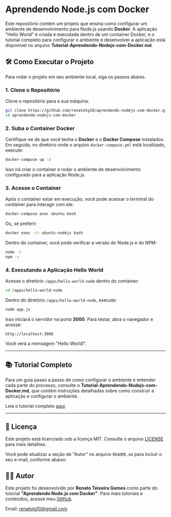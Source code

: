 # Aprendendo Node.js com Docker

Este repositório contém um projeto que ensina como configurar um ambiente de desenvolvimento para Node.js usando **Docker**. A aplicação "Hello World" é criada e executada dentro de um container Docker, e o tutorial completo para configurar o ambiente e desenvolver a aplicação está disponível no arquivo **Tutorial-Aprendendo-Nodejs-com-Docker.md**.

## 🛠️ Como Executar o Projeto

Para rodar o projeto em seu ambiente local, siga os passos abaixo.

### 1. Clone o Repositório

Clone o repositório para a sua máquina:

```bash
git clone https://github.com/renatotg10/aprendendo-nodejs-com-docker.git
cd aprendendo-nodejs-com-docker
```

### 2. Suba o Container Docker

Certifique-se de que você tenha o **Docker** e o **Docker Compose** instalados. Em seguida, no diretório onde o arquivo `docker-compose.yml` está localizado, execute:

```bash
docker-compose up -d
```

Isso irá criar o container e rodar o ambiente de desenvolvimento configurado para a aplicação Node.js.

### 3. Acesse o Container

Após o container estar em execução, você pode acessar o terminal do container para interagir com ele:

```bash
docker-compose exec ubuntu bash
```

Ou, se preferir:

```bash
docker exec -it ubuntu-nodejs bash
```

Dentro do container, você pode verificar a versão do Node.js e do NPM:

```bash
node -v
npm -v
```

### 4. Executando a Aplicação **Hello World**

Acesse o diretório `/apps/hello-world-node` dentro do container:

```bash
cd /apps/hello-world-node
```

Dentro do diretório `/apps/hello-world-node`, execute:

```bash
node app.js
```

Isso iniciará o servidor na porta **3000**. Para testar, abra o navegador e acesse:

```
http://localhost:3000
```

Você verá a mensagem "Hello World!".

---

## 📚 Tutorial Completo

Para um guia passo a passo de como configurar o ambiente e entender cada parte do processo, consulte o **Tutorial-Aprendendo-Nodejs-com-Docker.md**, que contém instruções detalhadas sobre como construir a aplicação e configurar o ambiente.

Leia o tutorial completo [aqui](Tutorial-Aprendendo-Nodejs-com-Docker.md).

---

## 📄 Licença

Este projeto está licenciado sob a licença MIT. Consulte o arquivo [LICENSE](LICENSE.md) para mais detalhes.

Você pode atualizar a seção de "Autor" no arquivo `README.md` para incluir o seu e-mail, conforme abaixo:

## 👨‍💻 Autor

Este projeto foi desenvolvido por **Renato Teixeira Gomes** como parte do tutorial **"Aprendendo Node.js com Docker"**. Para mais tutoriais e conteúdos, acesse meu [GitHub](https://github.com/renatotg10).

Email: [renatotg10@gmail.com](mailto:renatotg10@gmail.com)
